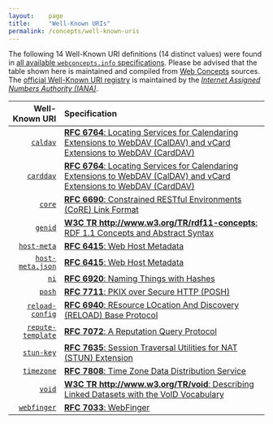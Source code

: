 ```yaml
---
layout:    page
title:     "Well-Known URIs"
permalink: /concepts/well-known-uris
---
```




The following 14 Well-Known URI definitions (14 distinct values) were found in [all available `webconcepts.info` specifications](/specs). Please be advised that the table shown here is maintained and compiled from [Web Concepts](/) sources. The [official Well-Known URI registry](http://www.iana.org/assignments/well-known-uris/well-known-uris.xhtml) is maintained by the [*Internet Assigned Numbers Authority (IANA)*](http://www.iana.org/).

Well-Known URI | Specification
-------: | :-------
[`caldav`](/concepts/well-known-uri/caldav) | [**RFC 6764**: Locating Services for Calendaring Extensions to WebDAV (CalDAV) and vCard Extensions to WebDAV (CardDAV)](/specs/IETF/RFC/6764 "This specification describes how DNS SRV records, DNS TXT records, and well-known URIs can be used together or separately to locate CalDAV (Calendaring Extensions to Web Distributed Authoring and Versioning (WebDAV)) or CardDAV (vCard Extensions to WebDAV) services.")
[`carddav`](/concepts/well-known-uri/carddav) | [**RFC 6764**: Locating Services for Calendaring Extensions to WebDAV (CalDAV) and vCard Extensions to WebDAV (CardDAV)](/specs/IETF/RFC/6764 "This specification describes how DNS SRV records, DNS TXT records, and well-known URIs can be used together or separately to locate CalDAV (Calendaring Extensions to Web Distributed Authoring and Versioning (WebDAV)) or CardDAV (vCard Extensions to WebDAV) services.")
[`core`](/concepts/well-known-uri/core) | [**RFC 6690**: Constrained RESTful Environments (CoRE) Link Format](/specs/IETF/RFC/6690 "This specification defines Web Linking using a link format for use by constrained web servers to describe hosted resources, their attributes, and other relationships between links. Based on the HTTP Link Header field defined in RFC 5988, the Constrained RESTful Environments (CoRE) Link Format is carried as a payload and is assigned an Internet media type. &#34;RESTful&#34; refers to the Representational State Transfer (REST) architecture. A well-known URI is defined as a default entry point for requesting the links hosted by a server.")
[`genid`](/concepts/well-known-uri/genid) | [**W3C TR http://www.w3.org/TR/rdf11-concepts**: RDF 1.1 Concepts and Abstract Syntax](/specs/W3C/TR/rdf11-concepts "The Resource Description Framework (RDF) is a framework for representing information in the Web. This document defines an abstract syntax (a data model) which serves to link all RDF-based languages and specifications. The abstract syntax has two key data structures: RDF graphs are sets of subject-predicate-object triples, where the elements may be IRIs, blank nodes, or datatyped literals. They are used to express descriptions of resources. RDF datasets are used to organize collections of RDF graphs, and comprise a default graph and zero or more named graphs. RDF 1.1 Concepts and Abstract Syntax also introduces key concepts and terminology, and discusses datatyping and the handling of fragment identifiers in IRIs within RDF graphs.")
[`host-meta`](/concepts/well-known-uri/host-meta) | [**RFC 6415**: Web Host Metadata](/specs/IETF/RFC/6415 "This specification describes a method for locating host metadata as well as information about individual resources controlled by the host.")
[`host-meta.json`](/concepts/well-known-uri/host-meta.json) | [**RFC 6415**: Web Host Metadata](/specs/IETF/RFC/6415 "This specification describes a method for locating host metadata as well as information about individual resources controlled by the host.")
[`ni`](/concepts/well-known-uri/ni) | [**RFC 6920**: Naming Things with Hashes](/specs/IETF/RFC/6920 "This document defines a set of ways to identify a thing (a digital object in this case) using the output from a hash function. It specifies a new URI scheme for this purpose, a way to map these to HTTP URLs, and binary and human-speakable formats for these names. The various formats are designed to support, but not require, a strong link to the referenced object, such that the referenced object may be authenticated to the same degree as the reference to it. The reason for this work is to standardise current uses of hash outputs in URLs and to support new information-centric applications and other uses of hash outputs in protocols.")
[`posh`](/concepts/well-known-uri/posh) | [**RFC 7711**: PKIX over Secure HTTP (POSH)](/specs/IETF/RFC/7711 "Experience has shown that it is difficult to deploy proper PKIX certificates for Transport Layer Security (TLS) in multi-tenanted environments. As a result, domains hosted in such environments often deploy applications using certificates that identify the hosting service, not the hosted domain. Such deployments force end users and peer services to accept a certificate with an improper identifier, resulting in degraded security. This document defines methods that make it easier to deploy certificates for proper server identity checking in non-HTTP application protocols. Although these methods were developed for use in the Extensible Messaging and Presence Protocol (XMPP) as a Domain Name Association (DNA) prooftype, they might also be usable in other non-HTTP application protocols.")
[`reload-config`](/concepts/well-known-uri/reload-config) | [**RFC 6940**: REsource LOcation And Discovery (RELOAD) Base Protocol](/specs/IETF/RFC/6940 "This specification defines REsource LOcation And Discovery (RELOAD), a peer-to-peer (P2P) signaling protocol for use on the Internet.  A P2P signaling protocol provides its clients with an abstract storage and messaging service between a set of cooperating peers that form the overlay network.  RELOAD is designed to support a P2P Session Initiation Protocol (P2PSIP) network, but can be utilized by other applications with similar requirements by defining new usages that specify the Kinds of data that need to be stored for a particular application.  RELOAD defines a security model based on a certificate enrollment service that provides unique identities.  NAT traversal is a fundamental service of the protocol.  RELOAD also allows access from &#34;client&#34; nodes that do not need to route traffic or store data for others.")
[`repute-template`](/concepts/well-known-uri/repute-template) | [**RFC 7072**: A Reputation Query Protocol](/specs/IETF/RFC/7072 "This document defines a mechanism to conduct queries for reputation information over the HyperText Transfer Protocol (HTTP) using JavaScript Object Notation (JSON) as the payload meta-format.")
[`stun-key`](/concepts/well-known-uri/stun-key) | [**RFC 7635**: Session Traversal Utilities for NAT (STUN) Extension](/specs/IETF/RFC/7635 "This document proposes the use of OAuth 2.0 to obtain and validate ephemeral tokens that can be used for Session Traversal Utilities for NAT (STUN) authentication. The usage of ephemeral tokens ensures that access to a STUN server can be controlled even if the tokens are compromised.")
[`timezone`](/concepts/well-known-uri/timezone) | [**RFC 7808**: Time Zone Data Distribution Service](/specs/IETF/RFC/7808 "This document defines a time zone data distribution service that allows reliable, secure, and fast delivery of time zone data and leap-second rules to client systems such as calendaring and scheduling applications or operating systems.")
[`void`](/concepts/well-known-uri/void) | [**W3C TR http://www.w3.org/TR/void**: Describing Linked Datasets with the VoID Vocabulary](/specs/W3C/TR/void "VoID is an RDF Schema vocabulary for expressing metadata about RDF datasets. It is intended as a bridge between the publishers and users of RDF data, with applications ranging from data discovery to cataloging and archiving of datasets. This document is a detailed guide to the VoID vocabulary. It describes how VoID can be used to express general metadata based on Dublin Core, access metadata, structural metadata, and links between datasets. It also provides deployment advice and discusses the discovery of VoID descriptions.")
[`webfinger`](/concepts/well-known-uri/webfinger) | [**RFC 7033**: WebFinger](/specs/IETF/RFC/7033 "This specification defines the WebFinger protocol, which can be used to discover information about people or other entities on the Internet using standard HTTP methods. WebFinger discovers information for a URI that might not be usable as a locator otherwise, such as account or email URIs.")
